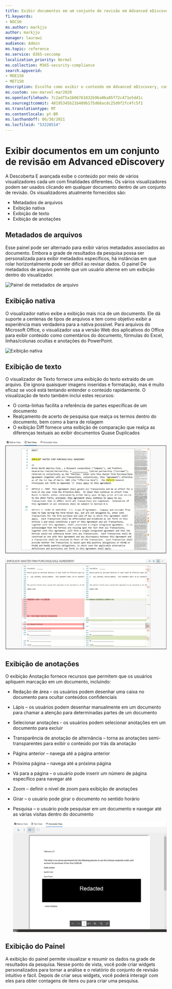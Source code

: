 ```yaml
---
title: Exibir documentos em um conjunto de revisão em Advanced eDiscovery
f1.keywords:
- NOCSH
ms.author: markjjo
author: markjjo
manager: laurawi
audience: Admin
ms.topic: reference
ms.service: O365-seccomp
localization_priority: Normal
ms.collection: M365-security-compliance
search.appverid:
- MOE150
- MET150
description: Escolha como exibir o conteúdo em Advanced eDiscovery, como texto, anotação, conversão ou exibição nativa.
ms.custom: seo-marvel-mar2020
ms.openlocfilehash: 7c2adf5a1b06761832b96a06a85f72c471e5dd1c
ms.sourcegitcommit: 48195345b21b409b175d68acdc25d9f2fc4fc5f1
ms.translationtype: MT
ms.contentlocale: pt-BR
ms.lasthandoff: 06/30/2021
ms.locfileid: "53228514"
---
```

# <a name="view-documents-in-a-review-set-in-advanced-ediscovery"></a>Exibir documentos em um conjunto de revisão em Advanced eDiscovery

A Descoberta E avançada exibe o conteúdo por meio de vários visualizadores cada um com finalidades diferentes. Os vários visualizadores podem ser usados clicando em qualquer documento dentro de um conjunto de revisão. Os visualizadores atualmente fornecidos são:

- Metadados de arquivos
- Exibição nativa
- Exibição de texto
- Exibição de anotações

## <a name="file-metadata"></a>Metadados de arquivos

Esse painel pode ser alternado para exibir vários metadados associados ao documento. Embora a grade de resultados da pesquisa possa ser personalizada para exibir metadados específicos, há instâncias em que rolar horizontalmente pode ser difícil ao revisar dados. O painel De metadados de arquivo permite que um usuário alterne em um exibição dentro do visualizador.

![Painel de metadados de arquivo
](../media/Reviewimage2.png)

## <a name="native-view"></a>Exibição nativa

O visualizador nativo exibe a exibição mais rica de um documento. Ele dá suporte a centenas de tipos de arquivos e tem como objetivo exibir a experiência mais verdadeira para a nativa possível. Para arquivos do Microsoft Office, o visualizador usa a versão Web dos aplicativos do Office para exibir conteúdo como comentários do documento, fórmulas do Excel, linhas/colunas ocultas e anotações do PowerPoint.

![Exibição nativa
](../media/Reviewimage3.png)

## <a name="text-view"></a>Exibição de texto

O visualizador de Texto fornece uma exibição do texto extraído de um arquivo. Ele ignora quaisquer imagens inseridas e formatação, mas é muito eficaz se você está tentando entender o conteúdo rapidamente. O visualização de texto também inclui estes recursos:

- O conta-linhas facilita a referência de partes específicas de um documento
- Realçamento de acerto de pesquisa que realça os termos dentro do documento, bem como a barra de rolagem
- O exibição Diff fornece uma exibição de comparação que realça as diferenças textuais ao exibir documentos Quase Duplicados

![Exibição de texto](../media/Reviewimage4.png)

![Exibição Diff](../media/Reviewimage5.png)

## <a name="annotate-view"></a>Exibição de anotações

O exibição Anotação fornece recursos que permitem que os usuários apliquem marcação em um documento, incluindo:

- Redação de área – os usuários podem desenhar uma caixa no documento para ocultar conteúdos confidenciais
- Lápis – os usuários podem desenhar manualmente em um documento para chamar a atenção para determinadas partes de um documento
- Selecionar anotações - os usuários podem selecionar anotações em um documento para excluir
- Transparência de anotação de alternância – torna as anotações semi-transparentes para exibir o conteúdo por trás da anotação
- Página anterior – navega até a página anterior
- Próxima página – navega até a próxima página
- Vá para a página – o usuário pode inserir um número de página específico para navegar até
- Zoom – definir o nível de zoom para exibição de anotações
- Girar – o usuário pode girar o documento no sentido horário
- Pesquisa – o usuário pode pesquisar em um documento e navegar até as várias visitas dentro do documento

  ![Exibição de anotações](../media/Reviewimage1.png)

## <a name="dashboard-view"></a>Exibição do Painel

A exibição do painel permite visualizar e resumir os dados na grade de resultados da pesquisa. Nesse ponto de vista, você pode criar widgets personalizados para tornar a análise e o relatório do conjunto de revisão intuitivo e fácil. Depois de criar seus widgets, você poderá interagir com eles para obter contagens de itens ou para criar uma pesquisa.
